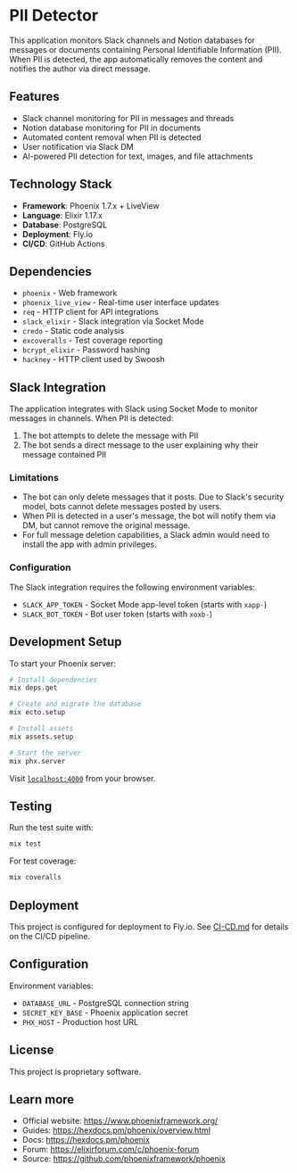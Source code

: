 # PII Detector

This application monitors Slack channels and Notion databases for messages or documents containing Personal Identifiable Information (PII). When PII is detected, the app automatically removes the content and notifies the author via direct message.

## Features

- Slack channel monitoring for PII in messages and threads
- Notion database monitoring for PII in documents
- Automated content removal when PII is detected
- User notification via Slack DM
- AI-powered PII detection for text, images, and file attachments

## Technology Stack

- **Framework**: Phoenix 1.7.x + LiveView
- **Language**: Elixir 1.17.x
- **Database**: PostgreSQL
- **Deployment**: Fly.io
- **CI/CD**: GitHub Actions

## Dependencies

- `phoenix` - Web framework
- `phoenix_live_view` - Real-time user interface updates
- `req` - HTTP client for API integrations
- `slack_elixir` - Slack integration via Socket Mode
- `credo` - Static code analysis
- `excoveralls` - Test coverage reporting
- `bcrypt_elixir` - Password hashing
- `hackney` - HTTP client used by Swoosh

## Slack Integration

The application integrates with Slack using Socket Mode to monitor messages in channels. When PII is detected:

1. The bot attempts to delete the message with PII
2. The bot sends a direct message to the user explaining why their message contained PII

### Limitations

- The bot can only delete messages that it posts. Due to Slack's security model, bots cannot delete messages posted by users.
- When PII is detected in a user's message, the bot will notify them via DM, but cannot remove the original message.
- For full message deletion capabilities, a Slack admin would need to install the app with admin privileges.

### Configuration

The Slack integration requires the following environment variables:
- `SLACK_APP_TOKEN` - Socket Mode app-level token (starts with `xapp-`)
- `SLACK_BOT_TOKEN` - Bot user token (starts with `xoxb-`)

## Development Setup

To start your Phoenix server:

```bash
# Install dependencies
mix deps.get

# Create and migrate the database
mix ecto.setup

# Install assets
mix assets.setup

# Start the server
mix phx.server
```

Visit [`localhost:4000`](http://localhost:4000) from your browser.

## Testing

Run the test suite with:

```bash
mix test
```

For test coverage:

```bash
mix coveralls
```

## Deployment

This project is configured for deployment to Fly.io. See [CI-CD.md](CI-CD.md) for details on the CI/CD pipeline.

## Configuration

Environment variables:
- `DATABASE_URL` - PostgreSQL connection string
- `SECRET_KEY_BASE` - Phoenix application secret
- `PHX_HOST` - Production host URL

## License

This project is proprietary software.

## Learn more

  * Official website: https://www.phoenixframework.org/
  * Guides: https://hexdocs.pm/phoenix/overview.html
  * Docs: https://hexdocs.pm/phoenix
  * Forum: https://elixirforum.com/c/phoenix-forum
  * Source: https://github.com/phoenixframework/phoenix
